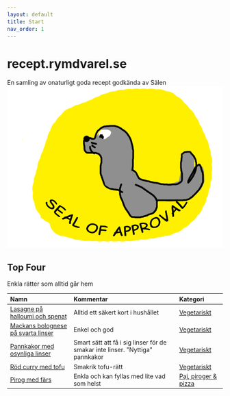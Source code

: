 ```yaml
---
layout: default
title: Start
nav_order: 1
---
```

# recept.rymdvarel.se
En samling av onaturligt goda recept godkända av Sälen
![Seal of Approval](./assets/images/seal-of-approval.png)

## Top Four
Enkla rätter som alltid går hem

| Namn        | Kommentar          | Kategori |
|:-------------|:------------------|:------|
|[Lasagne på halloumi och spenat](./recept/vegetariskt/lasange-pa-halloumi-och-spenat/)|Alltid ett säkert kort i hushållet|[Vegetariskt](./recept/vegetariskt/)|
|[Mackans bolognese på svarta linser](./recept/vegetariskt/bolognese-pa-svarta-linser/)|Enkel och god|[Vegetariskt](./recept/vegetariskt/)|
|[Pannkakor med osynliga linser](./recept/vegetariskt/pannkakor-med-osynliga-linser/)|Smart sätt att få i sig linser för de smakar inte linser. "Nyttiga" pannkakor|[Vegetariskt](./recept/vegetariskt/)|
|[Röd curry med tofu](./recept/vegetariskt/rod-curry-med-tofu/)|Smakrik tofu-rätt|[Vegetariskt](./recept/vegetariskt/)|
|[Pirog med färs](./recept/paj-piroger-och-pizza/pirog-med-fars/)|Enkla och kan fyllas med lite vad som helst|[Paj, piroger & pizza](./recept/paj-piroger-och-pizza/)|
